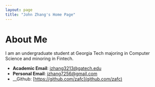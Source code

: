 ```yaml
---
layout: page
title: "John Zhang's Home Page"
---
```


# About Me
I am an undergraduate student at Georgia Tech majoring in Computer Science and minoring in Fintech.
* __Academic Email__: [jzhang3213@gatech.edu](jzhange3213@gatech.edu)
* __Personal Email__: [jzhang7256@gmail.com](jzhang7256@gmail.com)
* __Github: [https://github.com/zafc](github.com/zafc)

